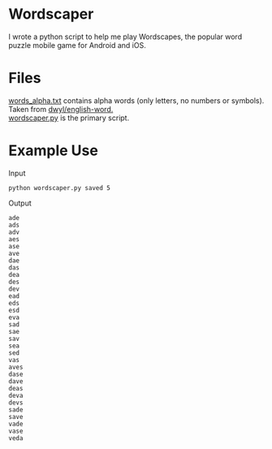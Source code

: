 # Wordscaper
I wrote a python script to help me play Wordscapes, the popular word puzzle mobile game for Android and iOS.

# Files
[words_alpha.txt](words_alpha.txt) contains alpha words (only letters, no numbers or symbols). Taken from [dwyl/english-word.](https://github.com/dwyl/english-words)  
[wordscaper.py](wordscaper.py) is the primary script. 

# Example Use
Input
```
python wordscaper.py saved 5
```

Output
```
ade
ads
adv
aes
ase
ave
dae
das
dea
des
dev
ead
eds
esd
eva
sad
sae
sav
sea
sed
vas
aves
dase
dave
deas
deva
devs
sade
save
vade
vase
veda
```

